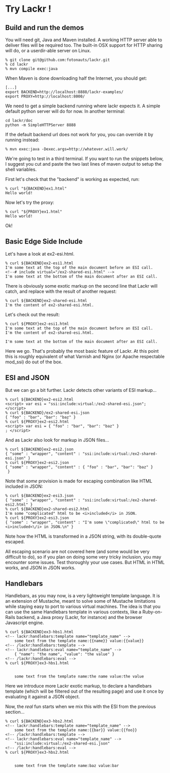 Try Lackr !
=========

Build and run the demos
-----------------------

You will need git, Java and Maven installed. A working HTTP server able to deliver files
will be required too. The built-in OSX support for HTTP sharing will do, or a userdir-able
server on Linux.

```
% git clone git@github.com:fotonauts/lackr.git
% cd lackr
% mvn compile exec:java
```

When Maven is done downloading half the Internet, you should get:

```
[...]
export BACKEND=http://localhost:8888/lackr-examples/
export PROXY=http://localhost:8000/
```

We need to get a simple backend running where lackr expects it. A simple default python server
will do for now. In another terminal:

```
cd lackr/doc
python -m SimpleHTTPServer 8888
```

If the default backend url does not work for you, you can override it by running instead:

```
% mvn exec:java -Dexec.args=http://whatever.will.work/
```

We're going to test in a third terminal. If you want to run the snippets below, I suggest
you cut and paste the two last lines of maven output to setup the shell variables.

First let's check that the "backend" is working as expected, run:

```
% curl "${BACKEND}ex1.html"
Hello world!
```

Now let's try the proxy:

```
% curl "${PROXY}ex1.html"
Hello world!
```

Ok!

Basic Edge Side Include
-----------------------

Let's have a look at ex2-esi.html.

```
% curl ${BACKEND}ex2-esi1.html
I'm some text at the top of the main document before an ESI call.
<!--# include virtual="/ex2-shared-esi.html" -->
I'm some text at the bottom of the main document after an ESI call.
```

There is obviously some exotic markup on the second line that Lackr will catch, and 
replace with the result of another request:

```
% curl ${BACKEND}ex2-shared-esi.html
I'm the content of ex2-shared-esi.html.
```

Let's check out the result:

```
% curl ${PROXY}ex2-esi1.html
I'm some text at the top of the main document before an ESI call.
I'm the content of ex2-shared-esi.html.

I'm some text at the bottom of the main document after an ESI call.
```

Here we go. That's probably the most basic feature of Lackr. At this point this is roughly
equivalent of what Varnish and Nginx (or Apache respectable mod_ssi) do out of the box.

ESI and JSON
------------

But we can go a bit further. Lackr detects other variants of ESI markup...

```
% curl ${BACKEND}ex2-esi2.html
<script> var esi = "ssi:include:virtual:/ex2-shared-esi.json"; </script>
% curl ${BACKEND}/ex2-shared-esi.json
{ "foo" : "bar", "bar": "baz" }
% curl ${PROXY}ex2-esi2.html
<script> var esi = { "foo" : "bar", "bar": "baz" }
; </script>
```

And as Lackr also look for markup in JSON files...

```
% curl ${BACKEND}ex2-esi2.json
{ "some" : "wrapper", "content" : "ssi:include:virtual:/ex2-shared-esi.json" }
% curl ${PROXY}ex2-esi2.json
{ "some" : "wrapper", "content" : { "foo" : "bar", "bar": "baz" }
 }
```

Note that _some_ provision is made for escaping combination like HTML included in JSON:

```
% curl ${BACKEND}ex2-esi3.json
{ "some" : "wrapper", "content" : "ssi:include:virtual:/ex2-shared-esi2.html" }
% curl ${BACKEND}ex2-shared-esi2.html
I'm some "complicated" html to be <i>included</i> in JSON.
% curl ${PROXY}ex2-esi3.json
{ "some" : "wrapper", "content" : "I'm some \"complicated\" html to be <i>included<\/i> in JSON.\n" }
```

Note how the HTML is transformed in a JSON string, with its double-quote escaped.

All escaping scenario are not covered here (and some would be very difficult to do),
so if you plan on doing some very tricky inclusion, you may encounter some issues.
Test thoroughly your use cases. But HTML in HTML works, and JSON in JSON works.

Handlebars
----------

Handlebars, as you may now, is a very lightweight template language. It is an extension
of Mustache, meant to solve some of Mustache limitations while staying easy to
port to various virtual machines. The idea is that you can use the same Handlebars
template in various contexts, like a Ruby-on-Rails backend, a Java proxy (Lackr, for
instance) and the browser Javascript engine.

```
% curl ${BACKEND}ex3-hbs1.html
<!-- lackr:handlebars:template name="template_name" -->
    some text from the template name:{{name}} value:{{value}}
<!-- /lackr:handlebars:template -->
<!-- lackr:handlebars:eval name="template_name" -->
    { "name": "the name", "value": "the value" }
<!-- /lackr:handlebars:eval -->
% curl ${PROXY}ex3-hbs1.html


    some text from the template name:the name value:the value

```

Here we introduce more Lackr exotic markup, to declare a handlebars template (which will
be filtered out of the resulting page) and use it once by evaluating it against a JSON
object.

Now, the *real* fun starts when we mix this with the ESI from the previous section...

```
% curl ${BACKEND}ex3-hbs2.html
<!-- lackr:handlebars:template name="template_name" -->
    some text from the template name:{{bar}} value:{{foo}}
<!-- /lackr:handlebars:template -->
<!-- lackr:handlebars:eval name="template_name" -->
    "ssi:include:virtual:/ex2-shared-esi.json"
<!-- /lackr:handlebars:eval -->
% curl ${PROXY}ex3-hbs2.html


    some text from the template name:baz value:bar
```
